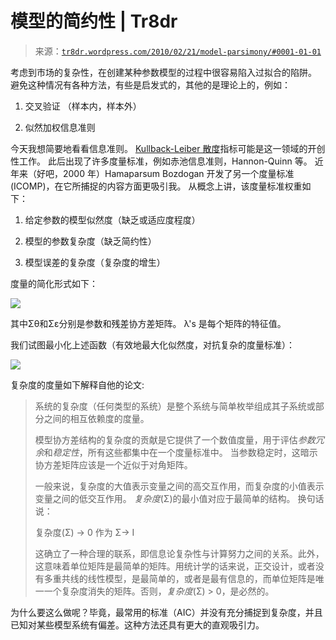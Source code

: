<!--yml

类别：未分类

日期：2024-05-18 15:33:42

-->

# 模型的简约性 | Tr8dr

> 来源：[`tr8dr.wordpress.com/2010/02/21/model-parsimony/#0001-01-01`](https://tr8dr.wordpress.com/2010/02/21/model-parsimony/#0001-01-01)

考虑到市场的复杂性，在创建某种参数模型的过程中很容易陷入过拟合的陷阱。 避免这种情况有各种方法，有些是启发式的，其他的是理论上的，例如：

1.  交叉验证 （样本内，样本外）

1.  似然加权信息准则

今天我想简要地看看信息准则。 [Kullback-Leiber 散度](http://en.wikipedia.org/wiki/Kullback-Leibler_divergence)指标可能是这一领域的开创性工作。 此后出现了许多度量标准，例如赤池信息准则，Hannon-Quinn 等。 近年来（好吧，2000 年）Hamaparsum Bozdogan 开发了另一个度量标准(ICOMP)，在它所捕捉的内容方面更吸引我。 从概念上讲，该度量标准权重如下：

1.  给定参数的模型似然度（缺乏或适应度程度）

1.  模型的参数复杂度（缺乏简约性）

1.  模型误差的复杂度（复杂度的增生）

度量的简化形式如下：

![](https://tr8dr.wordpress.com/wp-content/uploads/2010/02/screen-shot-2010-02-21-at-3-15-19-pm.png)

其中Σθ和Σε分别是参数和残差协方差矩阵。 λ's 是每个矩阵的特征值。

我们试图最小化上述函数（有效地最大化似然度，对抗复杂的度量标准）：

![](https://tr8dr.wordpress.com/wp-content/uploads/2010/02/screen-shot-2010-02-21-at-3-44-20-pm.png)

复杂度的度量如下解释自他的论文:

> 系统的复杂度（任何类型的系统）是整个系统与简单枚举组成其子系统或部分之间的相互依赖度的度量。
> 
> 模型协方差结构的复杂度的贡献是它提供了一个数值度量，用于评估*参数冗余*和*稳定性*，所有这些都集中在一个度量标准中。 当参数稳定时，这暗示协方差矩阵应该是一个近似于对角矩阵。
> 
> 一般来说，复杂度的大值表示变量之间的高交互作用，而复杂度的小值表示变量之间的低交互作用。 *复杂度*(Σ)的最小值对应于最简单的结构。 换句话说：
> 
> 复杂度(Σ) → 0 作为 Σ→ I
> 
> 这确立了一种合理的联系，即信息论复杂性与计算努力之间的关系。此外，这意味着单位矩阵是最简单的矩阵。用统计学的话来说，正交设计，或者没有多重共线的线性模型，是最简单的，或者是最有信息的，而单位矩阵是唯一一个复杂度消失的矩阵。否则，*复杂度*(Σ) > 0，是必然的。

为什么要这么做呢？毕竟，最常用的标准（AIC）并没有充分捕捉到复杂度，并且已知对某些模型系统有偏差。这种方法还具有更大的直观吸引力。
